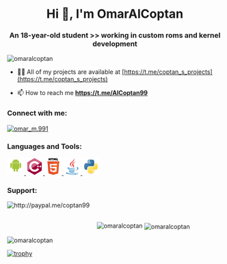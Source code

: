 <h1 align="center">Hi 👋, I'm OmarAlCoptan</h1>
<h3 align="center">An 18-year-old student >> working in custom roms and kernel development</h3>

<p align="left"> <img src="https://komarev.com/ghpvc/?username=omaralcoptan&label=Profile%20views&color=0e75b6&style=flat" alt="omaralcoptan" /> </p>

- 👨‍💻 All of my projects are available at [https://t.me/coptan_s_projects](https://t.me/coptan_s_projects)

- 📫 How to reach me **https://t.me/AlCoptan99**

<h3 align="left">Connect with me:</h3>
<p align="left">
<a href="https://instagram.com/omar_m.991" target="blank"><img align="center" src="https://raw.githubusercontent.com/rahuldkjain/github-profile-readme-generator/master/src/images/icons/Social/instagram.svg" alt="omar_m.991" height="30" width="40" /></a>
</p>

<h3 align="left">Languages and Tools:</h3>
<p align="left"> <a href="https://developer.android.com" target="_blank" rel="noreferrer"> <img src="https://raw.githubusercontent.com/devicons/devicon/master/icons/android/android-original-wordmark.svg" alt="android" width="40" height="40"/> </a> <a href="https://www.w3schools.com/cpp/" target="_blank" rel="noreferrer"> <img src="https://raw.githubusercontent.com/devicons/devicon/master/icons/cplusplus/cplusplus-original.svg" alt="cplusplus" width="40" height="40"/> </a> <a href="https://www.w3.org/html/" target="_blank" rel="noreferrer"> <img src="https://raw.githubusercontent.com/devicons/devicon/master/icons/html5/html5-original-wordmark.svg" alt="html5" width="40" height="40"/> </a> <a href="https://www.java.com" target="_blank" rel="noreferrer"> <img src="https://raw.githubusercontent.com/devicons/devicon/master/icons/java/java-original.svg" alt="java" width="40" height="40"/> </a> <a href="https://www.python.org" target="_blank" rel="noreferrer"> <img src="https://raw.githubusercontent.com/devicons/devicon/master/icons/python/python-original.svg" alt="python" width="40" height="40"/> </a> </p>

<h3 align="left">Support:</h3>
<p><a href="https://www.buymeacoffee.com/coptan"> <img align="left" src="https://cdn.buymeacoffee.com/buttons/v2/default-yellow.png" height="50" width="210" alt="http://paypal.me/coptan99" /></a></p><br><br>

<p><img align="left" src="https://github-readme-stats.vercel.app/api/top-langs?username=omaralcoptan&show_icons=true&locale=en&layout=compact" alt="omaralcoptan" /></p>

<p>&nbsp;<img align="center" src="https://github-readme-stats.vercel.app/api?username=omaralcoptan&show_icons=true&locale=en" alt="omaralcoptan" /></p>

<p><img align="center" src="https://github-readme-streak-stats.herokuapp.com/?user=omaralcoptan&" alt="omaralcoptan" /></p>

[![trophy](https://github-profile-trophy.vercel.app/?username=OmarAlCoptan&theme=onedark)](https://github.com/ryo-ma/github-profile-trophy)
